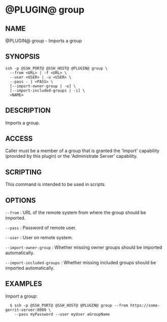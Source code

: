 @PLUGIN@ group
================

NAME
----
@PLUGIN@ group - Imports a group

SYNOPSIS
--------
```
ssh -p @SSH_PORT@ @SSH_HOST@ @PLUGIN@ group \
  --from <URL> | -f <URL> \
  --user <USER> | -u <USER> \
  --pass - | <PASS> \
  [--import-owner-group | -o] \
  [--import-included-groups | -i] \
  <NAME>
```

DESCRIPTION
-----------
Imports a group.

ACCESS
------
Caller must be a member of a group that is granted the 'Import'
capability (provided by this plugin) or the 'Administrate Server'
capability.

SCRIPTING
---------
This command is intended to be used in scripts.

OPTIONS
-------

`--from`
:	URL of the remote system from where the group should be imported.

`--pass`
:	Password of remote user.

`--user`
:	User on remote system.

`--import-owner-group`
:	Whether missing owner groups should be imported automatically.

`--import-included-groups`
:	Whether missing included groups should be imported automatically.

EXAMPLES
--------
Import a group:

```
  $ ssh -p @SSH_PORT@ @SSH_HOST@ @PLUGIN@ group --from https://some-gerrit-server:8080 \
    --pass myPassword --user myUser aGroupName
```
